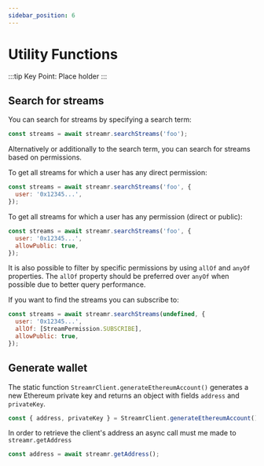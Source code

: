 ```yaml
---
sidebar_position: 6
---
```


# Utility Functions

:::tip Key Point:
Place holder
:::

## Search for streams

You can search for streams by specifying a search term:

```js
const streams = await streamr.searchStreams('foo');
```

Alternatively or additionally to the search term, you can search for streams based on permissions.

To get all streams for which a user has any direct permission:

```js
const streams = await streamr.searchStreams('foo', {
  user: '0x12345...',
});
```

To get all streams for which a user has any permission (direct or public):

```js
const streams = await streamr.searchStreams('foo', {
  user: '0x12345...',
  allowPublic: true,
});
```

It is also possible to filter by specific permissions by using `allOf` and `anyOf` properties. The `allOf` property should be preferred over `anyOf` when possible due to better query performance.

If you want to find the streams you can subscribe to:

```js
const streams = await streamr.searchStreams(undefined, {
  user: '0x12345...',
  allOf: [StreamPermission.SUBSCRIBE],
  allowPublic: true,
});
```

## Generate wallet

The static function `StreamrClient.generateEthereumAccount()` generates a new Ethereum private key and returns an object with fields `address` and `privateKey`.

```js
const { address, privateKey } = StreamrClient.generateEthereumAccount();
```

In order to retrieve the client's address an async call must me made to `streamr.getAddress`

```js
const address = await streamr.getAddress();
```
